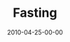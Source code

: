 ---
layout: message
category: message
series: "Force Feed"
title: "Fasting"
date: 2010-04-25-00-00
message_id: 616
---